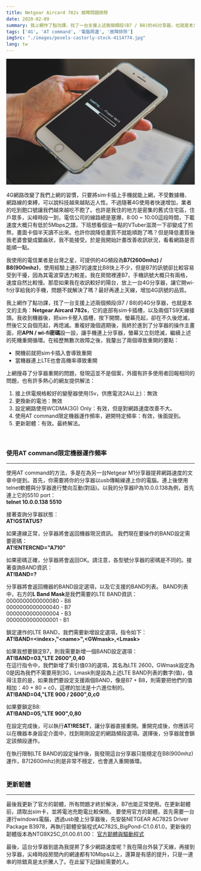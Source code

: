 ```yaml
---
title: Netgear Aircard 782s 故障問題排除
date: 2020-02-09
summary: 我上網作了點功課，找了一台支援上述兩個頻段(B7 / B8)的4G分享器，也就是本文的主角：Netgear Aircard 782s，它的底部有sim卡插槽，以及兩個TS9天線接頭。我把sim卡壓入插槽，按下開關，螢幕亮起，卻在不久後熄滅，然後它又自個亮起，再熄滅，
tags: ['4G', 'AT command', '電腦周邊', '故障排除']
imgSrc: "./images/pexels-castorly-stock-4114774.jpg"
lang: tw
---
```


![cover](./images/pexels-castorly-stock-4114774.jpg)

4G網路改變了我們上網的習慣，只要將sim卡插上手機就能上網，不受數據機、網路線的束縛，可以說科技越來越貼近人性。不過隨著4G使用者快速增加，業者的吃到飽口號讓我們越來越吃不飽了。也許是我住的地方是密集的舊式住宅區，住戶眾多，尖峰時段一到，電信公司的線路總是塞爆，8:00 ~ 10:00這段時間，下載速度大概只有低於5Mbps之譜，下班想看個油一點的VTuber滋潤一下卻變成了煎熬，畫面卡個半天讀不出來。也許你說降低畫質不就能順跑了嗎？但是降低畫質後我老婆會變成鋸齒狀，我不能接受。於是我開始計畫改善收訊狀況，看看網路是否能順一點。

我使用的電信業者是台灣之星，可提供的4G頻段為**B7(2600mhz) / B8(900mhz)**，使用經驗上連B7的速度比B8快上不少，但是B7的訊號卻比較容易受到干擾，因為其電波穿透力較差。我在房間裡連B7，手機訊號大概只有兩格，速度自然比較慢。那麼如果我在收訊較好的陽台，放上一台4G分享器，讓它開wi-fi分享給我的手機，問題不就解決了嗎？最好再連上天線，增加4G訊號的品質。

我上網作了點功課，找了一台支援上述兩個頻段(B7 / B8)的4G分享器，也就是本文的主角：**Netgear Aircard 782s**，它的底部有sim卡插槽，以及兩個TS9天線接頭。我收到機器後，把sim卡壓入插槽，按下開關，螢幕亮起，卻在不久後熄滅，然後它又自個亮起，再熄滅。重複好幾個週期後，我終於進到了分享器的操作主畫面，把**APN / wi-fi密碼**設一設，讓手機連上分享器，螢幕又立刻熄滅，繼續上述的死機重開循環。在經歷無數次故障之後，我釐出了兩個導致重開的要點：

* 開機前就把sim卡插入會導致重開
* 當機器連上LTE也會高機率導致重開  

上網搜尋了分享器重開的問題，發現這並不是個案，外國有許多使用者回報相同的問題，也有許多熱心的網友提供解法：  

1. 接上供電規格較好的變壓器使用(5v，供應電流2A以上)：無效  
2. 更換新的電池：無效  
3. 設定網路使用WCDMA(3G) Only：有效，但是對網路速度改善不大。  
4. 使用AT command限定機器運作頻率，避開特定頻率：有效，後面提到。  
5. 更新韌體：有效。最終解法。  
<br/><br/>
  
### 使用AT command限定機器運作頻率

---

使用AT command的方法，多是在為另一台Netgear M1分享器提昇網路速度的文章中提到。首先，你需要將你的分享器以usb傳輸線連上你的電腦。連上後使用telnet軟體與分享器進行雙向互動(對話)。以我的分享器IP為10.0.0.138為例，首先連上它的5510 port：  
**telnet 10.0.0.138 5510**  

接著查詢分享器狀態：  
**AT!GSTATUS?**  

如果連線正常，分享器將會返回機器現況資訊。
我們現在要操作的BAND設定需要密碼：  
**AT!ENTERCND="A710"**  

如果密碼正確，分享器將會返回OK。請注意，各型號分享器的密碼是不同的。接著查詢BAND資訊：  
**AT!BAND=?**  

分享器將會返回機器的BAND設定選項，以及它支援的BAND列表。
BAND列表中，右方的**L Band Mask**是我們需要的LTE BAND資訊：  
0000000000000080 - B8  
0000000000000040 - B7  
0000000000000004 - B3  
0000000000000001 - B1  

鎖定運作的LTE BAND，我們需要新增設定選項，指令如下：  
**AT!BAND=&lt;index>,"&lt;name>",&lt;GWmask>,&lt;Lmask>**  

如果我想要鎖定B7，則我需要新增一個BAND設定選項：  
**AT!BAND=03,"LTE 2600",0,40**  
在這行指令中，我們新增了索引值03的選項，其名為LTE 2600，GWmask設定為0是因為我們不需要用到3G，Lmask則是設為上述LTE BAND列表的數字(值)，值得注意的是，如果我們要設定支援兩個BAND，像是B7 + B8，則需要把他們的值相加：40 + 80 = c0，這裡的加法是十六進位制的。  
**AT!BAND=04,"LTE 900 / 2600",0,c0**  

如果要鎖定B8:  
**AT!BAND=05,"LTE 900",0,80**  

在設定完成後，可以執行**AT!RESET**，讓分享器直接重開。重開完成後，你應該可以在機器本身設定介面中，找到剛剛設定的網路頻段選項。選擇後，分享器就會鎖定該頻段運作。

在執行限制LTE BAND的設定操作後，我發現這台分享器只能穩定在B8(900mhz)運作，B7(2600mhz)則是非常不穩定，也會進入重開循環。
<br/><br/>
### 更新韌體

---

最後我更新了官方的韌體，所有問題才終於解決，B7也能正常使用。在更新韌體前，請取出sim卡，並將電池充飽電比較保險。
要使用官方的韌體，首先需要一台運行windows電腦，透過usb接上分享器後，先安裝NETGEAR AC782S Driver Package B3978，再執行韌體安裝程式AC782S_BigPond-C1.0.61.0，更新後的韌體版本為NTG9X25C_01.00.61.00：
[官方韌體與驅動程式](https://kb.netgear.com/24282/AirCard-782S-BigPond-Downloads-and-Documentation)

最後，這台分享器到底為我提昇了多少網路速度呢？我在陽台外裝了天線，再接到分享器，尖峰時段房間內的網速都有10Mbps以上，還算是有感的提升，只是一連串的除錯真是太折騰人了。在此留下記錄給需要的人。
